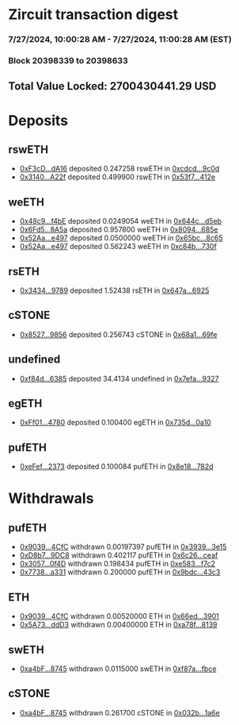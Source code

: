 # Zircuit transaction digest
### 7/27/2024, 10:00:28 AM - 7/27/2024, 11:00:28 AM (EST)
### Block 20398339 to 20398633

## Total Value Locked: 2700430441.29 USD

# Deposits
## rswETH
- [0xF3cD...dA16](https://etherscan.io/address/0xF3cD57Ba5EF42c59ca022c3E9A1869B13aCFdA16) deposited 0.247258 rswETH in [0xcdcd...9c0d](https://etherscan.io/tx/0xF3cD57Ba5EF42c59ca022c3E9A1869B13aCFdA16)
- [0x3140...A22f](https://etherscan.io/address/0x3140eB68Bc4501991787EE6d859A65F01eEeA22f) deposited 0.499900 rswETH in [0x53f7...412e](https://etherscan.io/tx/0x3140eB68Bc4501991787EE6d859A65F01eEeA22f)
## weETH
- [0x48c9...f4bE](https://etherscan.io/address/0x48c9194F4d6363Fd11bcCB7aBAb19c4b95a7f4bE) deposited 0.0249054 weETH in [0x644c...d5eb](https://etherscan.io/tx/0x48c9194F4d6363Fd11bcCB7aBAb19c4b95a7f4bE)
- [0x6Fd5...8A5a](https://etherscan.io/address/0x6Fd5a849cc4BB26fdE7737395E3b4A91F3B78A5a) deposited 0.957800 weETH in [0x8094...685e](https://etherscan.io/tx/0x6Fd5a849cc4BB26fdE7737395E3b4A91F3B78A5a)
- [0x52Aa...e497](https://etherscan.io/address/0x52Aa899454998Be5b000Ad077a46Bbe360F4e497) deposited 0.0500000 weETH in [0x65bc...8c65](https://etherscan.io/tx/0x52Aa899454998Be5b000Ad077a46Bbe360F4e497)
- [0x52Aa...e497](https://etherscan.io/address/0x52Aa899454998Be5b000Ad077a46Bbe360F4e497) deposited 0.562243 weETH in [0xc84b...730f](https://etherscan.io/tx/0x52Aa899454998Be5b000Ad077a46Bbe360F4e497)
## rsETH
- [0x3434...9789](https://etherscan.io/address/0x34349c5569e7B846c3558961552D2202760A9789) deposited 1.52438 rsETH in [0x647a...6925](https://etherscan.io/tx/0x34349c5569e7B846c3558961552D2202760A9789)
## cSTONE
- [0x8527...9856](https://etherscan.io/address/0x8527497CC5E023dD4dB52368e4A739f2af499856) deposited 0.256743 cSTONE in [0x68a1...69fe](https://etherscan.io/tx/0x8527497CC5E023dD4dB52368e4A739f2af499856)
## undefined
- [0xf84d...6385](https://etherscan.io/address/0xf84d0A92Cd9C66d249b654DD1e684674dAc96385) deposited 34.4134 undefined in [0x7efa...9327](https://etherscan.io/tx/0xf84d0A92Cd9C66d249b654DD1e684674dAc96385)
## egETH
- [0xFf01...4780](https://etherscan.io/address/0xFf0180452A25584F7F50005a63d14421087e4780) deposited 0.100400 egETH in [0x735d...0a10](https://etherscan.io/tx/0xFf0180452A25584F7F50005a63d14421087e4780)
## pufETH
- [0xeFef...2373](https://etherscan.io/address/0xeFef6Fb7e988138b1F9F0eb636AE9428538c2373) deposited 0.100084 pufETH in [0x8e18...782d](https://etherscan.io/tx/0xeFef6Fb7e988138b1F9F0eb636AE9428538c2373)
# Withdrawals
## pufETH
- [0x9039...4CfC](https://etherscan.io/address/0x9039E38Cd65D26079F95A23C5744c9B418d54CfC) withdrawn 0.00197397 pufETH in [0x3939...3e15](https://etherscan.io/tx/0x9039E38Cd65D26079F95A23C5744c9B418d54CfC)
- [0xD8b7...9DC8](https://etherscan.io/address/0xD8b73cF396ce140151F33Bd61A43A1FCbA019DC8) withdrawn 0.402117 pufETH in [0x6c26...ceaf](https://etherscan.io/tx/0xD8b73cF396ce140151F33Bd61A43A1FCbA019DC8)
- [0x3057...0f4D](https://etherscan.io/address/0x3057bF84cf37061E2EABEE7d7287AC183E750f4D) withdrawn 0.198434 pufETH in [0xe583...f7c2](https://etherscan.io/tx/0x3057bF84cf37061E2EABEE7d7287AC183E750f4D)
- [0x7738...a331](https://etherscan.io/address/0x7738874Ed14bAea6971Bc955103e63f4661ca331) withdrawn 0.200000 pufETH in [0x9bdc...43c3](https://etherscan.io/tx/0x7738874Ed14bAea6971Bc955103e63f4661ca331)
## ETH
- [0x9039...4CfC](https://etherscan.io/address/0x9039E38Cd65D26079F95A23C5744c9B418d54CfC) withdrawn 0.00520000 ETH in [0x66ed...3901](https://etherscan.io/tx/0x9039E38Cd65D26079F95A23C5744c9B418d54CfC)
- [0x5A73...ddD3](https://etherscan.io/address/0x5A738a3Ff9bcF6AA0cb50F62a5850125e3b3ddD3) withdrawn 0.00400000 ETH in [0xa78f...8139](https://etherscan.io/tx/0x5A738a3Ff9bcF6AA0cb50F62a5850125e3b3ddD3)
## swETH
- [0xa4bF...8745](https://etherscan.io/address/0xa4bF1E51A35605799D2ca0211303a6FbBDcb8745) withdrawn 0.0115000 swETH in [0xf87a...fbce](https://etherscan.io/tx/0xa4bF1E51A35605799D2ca0211303a6FbBDcb8745)
## cSTONE
- [0xa4bF...8745](https://etherscan.io/address/0xa4bF1E51A35605799D2ca0211303a6FbBDcb8745) withdrawn 0.261700 cSTONE in [0x032b...1a6e](https://etherscan.io/tx/0xa4bF1E51A35605799D2ca0211303a6FbBDcb8745)
